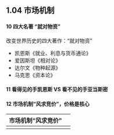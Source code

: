 ## 1.04 市场机制

#### 10 四大名著 “就对物资”
改变世界历史的四大著作：“就对物资”
- 凯恩斯《就业、利息与货币通论》
- 爱因斯坦《相对论》
- 达尔文《物种起源》
- 马克思《资本论》
#### 11 看得见的手凯恩斯 VS 看不见的手亚当斯密
#### 12 市场机制“风求竞价”，价格是核心

| 市场机制“风求竞价” |     |
| ---------- | --- |
|            |     |
